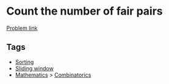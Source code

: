 # Count the number of fair pairs

[Problem link](https://leetcode.com/problems/count-the-number-of-fair-pairs/)

## Tags

* [Sorting](/README.md#Sorting)
* [Sliding window](/README.md#Sliding_window)
* [Mathematics](/README.md#Mathematics) > [Combinatorics](/README.md#Mathematics-Combinatorics)
